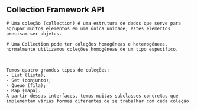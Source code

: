 ## Collection Framework API


    # Uma coleção (collection) é uma estrutura de dados que serve para agrupar muitos elementos em uma única unidade; estes elementos precisam ser objetos.

    # Uma Collection pode ter coleções homogêneas e heterogêneas, normalmente utilizamos coleções homogêneas de um tipo específico.

    

    Temos quatro grandes tipos de coleções:
    - List (lista); 
    - Set (conjunto); 
    - Queue (fila); 
    - Map (mapa). 
    A partir dessas interfaces, temos muitas subclasses concretas que implementam várias formas diferentes de se trabalhar com cada coleção.


